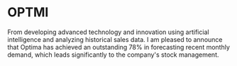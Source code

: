 # OPTMI
From developing advanced technology and innovation using artificial intelligence and analyzing historical sales data. I am pleased to announce that Optima has achieved an outstanding 78% in forecasting recent monthly demand, which leads significantly to the company's stock management.
